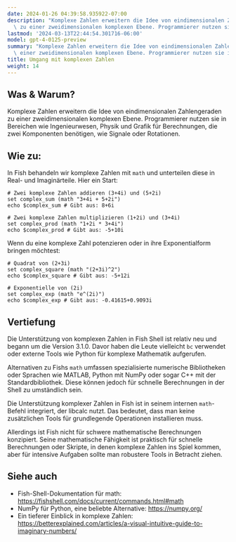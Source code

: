```yaml
---
date: 2024-01-26 04:39:58.935922-07:00
description: "Komplexe Zahlen erweitern die Idee von eindimensionalen Zahlengeraden\
  \ zu einer zweidimensionalen komplexen Ebene. Programmierer nutzen sie in Bereichen\u2026"
lastmod: '2024-03-13T22:44:54.301716-06:00'
model: gpt-4-0125-preview
summary: "Komplexe Zahlen erweitern die Idee von eindimensionalen Zahlengeraden zu\
  \ einer zweidimensionalen komplexen Ebene. Programmierer nutzen sie in Bereichen\u2026"
title: Umgang mit komplexen Zahlen
weight: 14
---
```


## Was & Warum?
Komplexe Zahlen erweitern die Idee von eindimensionalen Zahlengeraden zu einer zweidimensionalen komplexen Ebene. Programmierer nutzen sie in Bereichen wie Ingenieurwesen, Physik und Grafik für Berechnungen, die zwei Komponenten benötigen, wie Signale oder Rotationen.

## Wie zu:
In Fish behandeln wir komplexe Zahlen mit `math` und unterteilen diese in Real- und Imaginärteile. Hier ein Start:

```fish
# Zwei komplexe Zahlen addieren (3+4i) und (5+2i)
set complex_sum (math "3+4i + 5+2i")
echo $complex_sum # Gibt aus: 8+6i

# Zwei komplexe Zahlen multiplizieren (1+2i) und (3+4i)
set complex_prod (math "1+2i * 3+4i")
echo $complex_prod # Gibt aus: -5+10i
```

Wenn du eine komplexe Zahl potenzieren oder in ihre Exponentialform bringen möchtest:

```fish
# Quadrat von (2+3i)
set complex_square (math "(2+3i)^2")
echo $complex_square # Gibt aus: -5+12i

# Exponentielle von (2i)
set complex_exp (math "e^(2i)")
echo $complex_exp # Gibt aus: -0.41615+0.9093i
```

## Vertiefung
Die Unterstützung von komplexen Zahlen in Fish Shell ist relativ neu und begann um die Version 3.1.0. Davor haben die Leute vielleicht `bc` verwendet oder externe Tools wie Python für komplexe Mathematik aufgerufen.

Alternativen zu Fishs `math` umfassen spezialisierte numerische Bibliotheken oder Sprachen wie MATLAB, Python mit NumPy oder sogar C++ mit der Standardbibliothek. Diese können jedoch für schnelle Berechnungen in der Shell zu umständlich sein.

Die Unterstützung komplexer Zahlen in Fish ist in seinem internen `math`-Befehl integriert, der libcalc nutzt. Das bedeutet, dass man keine zusätzlichen Tools für grundlegende Operationen installieren muss.

Allerdings ist Fish nicht für schwere mathematische Berechnungen konzipiert. Seine mathematische Fähigkeit ist praktisch für schnelle Berechnungen oder Skripte, in denen komplexe Zahlen ins Spiel kommen, aber für intensive Aufgaben sollte man robustere Tools in Betracht ziehen.

## Siehe auch
- Fish-Shell-Dokumentation für math: https://fishshell.com/docs/current/commands.html#math
- NumPy für Python, eine beliebte Alternative: https://numpy.org/
- Ein tieferer Einblick in komplexe Zahlen: https://betterexplained.com/articles/a-visual-intuitive-guide-to-imaginary-numbers/
